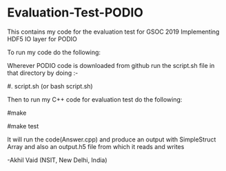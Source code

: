 # Evaluation-Test-PODIO
This contains my code for the evaluation test for GSOC 2019 Implementing HDF5 IO layer for PODIO

To run my code do the following:

Wherever PODIO code is downloaded from github run the script.sh file in that directory by doing :-

  #. script.sh   (or bash script.sh)


Then to run my C++ code for evaluation test do the following:

  #make

  #make test
  
It will run the code(Answer.cpp) and produce an output with SimpleStruct Array and also an output.h5 file from which it reads and writes

-Akhil Vaid (NSIT, New Delhi, India)


